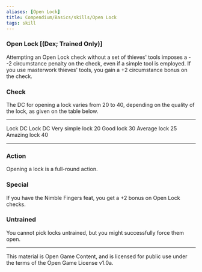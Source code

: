 ```yaml
---
aliases: [Open Lock]
title: Compendium/Basics/skills/Open Lock
tags: skill
---
```

### Open Lock [(Dex; Trained Only)]

Attempting an Open Lock check without a set of thieves' tools imposes a
--2 circumstance penalty on the check, even if a simple tool is
employed. If you use masterwork thieves' tools, you gain a +2
circumstance bonus on the check.

### Check
The DC for opening a lock varies from 20 to 40, depending on
the quality of the lock, as given on the table below.

  ------------------ ---- -------------- ----
  Lock               DC   Lock           DC
  Very simple lock   20   Good lock      30
  Average lock       25   Amazing lock   40
  ------------------ ---- -------------- ----

### Action
Opening a lock is a full-round action.

### Special
If you have the Nimble Fingers feat, you get a +2 bonus on
Open Lock checks.

### Untrained
You cannot pick locks untrained, but you might
successfully force them open.

---

This material is Open Game Content, and is licensed for public use under
the terms of the Open Game License v1.0a.
